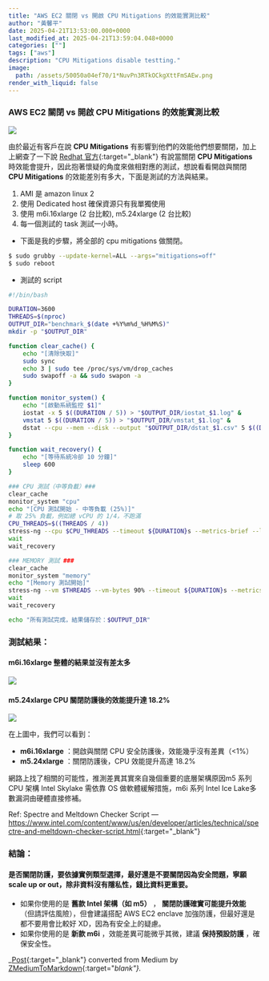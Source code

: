 ```yaml
---
title: "AWS EC2 關閉 vs 開啟 CPU Mitigations 的效能實測比較"
author: "黃馨平"
date: 2025-04-21T13:53:00.000+0000
last_modified_at: 2025-04-21T13:59:04.048+0000
categories: [""]
tags: ["aws"]
description: "CPU Mitigations disable testting."
image:
  path: /assets/50050a04ef70/1*NuvPn3RTkOCkgXttFmSAEw.png
render_with_liquid: false
---
```


### AWS EC2 關閉 vs 開啟 CPU Mitigations 的效能實測比較


![](/assets/50050a04ef70/1*NuvPn3RTkOCkgXttFmSAEw.png)


由於最近有客戶在說 **CPU Mitigations** 有影響到他們的效能他們想要關閉，加上上網查了一下說 [Redhat 官方](https://docs.redhat.com/en/documentation/red_hat_enterprise_linux/9/html/9.1_release_notes/kernel_parameters_changes#kernel_parameters_changes){:target="_blank"} 有說當關閉 **CPU Mitigations** 時效能會提升，因此抱著懷疑的角度來做相對應的測試，想說看看開啟與關閉 **CPU Mitigations** 的效能差別有多大，下面是測試的方法與結果。
1. AMI 是 amazon linux 2
2. 使用 Dedicated host 確保資源只有我單獨使用
3. 使用 m6i\.16xlarge \(2 台比較\), m5\.24xlarge \(2 台比較\)
4. 每一個測試的 task 測試一小時。

- 下面是我的步驟，將全部的 cpu mitigations 做關閉。

```bash
$ sudo grubby --update-kernel=ALL --args="mitigations=off"
$ sudo reboot
```
- 測試的 script

```bash
#!/bin/bash

DURATION=3600
THREADS=$(nproc)
OUTPUT_DIR="benchmark_$(date +%Y%m%d_%H%M%S)"
mkdir -p "$OUTPUT_DIR"

function clear_cache() {
    echo "[清除快取]"
    sudo sync
    echo 3 | sudo tee /proc/sys/vm/drop_caches
    sudo swapoff -a && sudo swapon -a
}

function monitor_system() {
    echo "[啟動系統監控 $1]"
    iostat -x 5 $((DURATION / 5)) > "$OUTPUT_DIR/iostat_$1.log" &
    vmstat 5 $((DURATION / 5)) > "$OUTPUT_DIR/vmstat_$1.log" &
    dstat --cpu --mem --disk --output "$OUTPUT_DIR/dstat_$1.csv" 5 $((DURATION / 5)) &
}

function wait_recovery() {
    echo "[等待系統冷卻 10 分鐘]"
    sleep 600
}

### CPU 測試（中等負載）###
clear_cache
monitor_system "cpu"
echo "[CPU 測試開始 - 中等負載 (25%)]"
# 取 25% 負載，例如總 vCPU 的 1/4，不跑滿
CPU_THREADS=$((THREADS / 4))
stress-ng --cpu $CPU_THREADS --timeout ${DURATION}s --metrics-brief --log-file "$OUTPUT_DIR/cpu_test.log"
wait
wait_recovery

### MEMORY 測試 ###
clear_cache
monitor_system "memory"
echo "[Memory 測試開始]"
stress-ng --vm $THREADS --vm-bytes 90% --timeout ${DURATION}s --metrics-brief --log-file "$OUTPUT_DIR/memory_test.log"
wait
wait_recovery

echo "所有測試完成，結果儲存於：$OUTPUT_DIR"
```
### 測試結果：
#### m6i\.16xlarge 整體的結果並沒有差太多


![](/assets/50050a04ef70/1*GkDk2EKZ-UctTP-5F9Jh_Q.png)

#### m5\.24xlarge CPU 關閉防護後的效能提升達 18\.2%


![](/assets/50050a04ef70/1*OQUdRl3i3JQ9p8SK7SWPfQ.png)


在上圖中，我們可以看到：
- **m6i\.16xlarge** ：開啟與關閉 CPU 安全防護後，效能幾乎沒有差異（&lt;1%）
- **m5\.24xlarge** ：關閉防護後，CPU 效能提升高達 18\.2%


網路上找了相關的可能性，推測差異其實來自幾個重要的底層架構原因m5 系列 CPU 架構 Intel Skylake 需依靠 OS 做軟體緩解措施，m6i 系列 Intel Ice Lake多數漏洞由硬體直接修補。

Ref: Spectre and Meltdown Checker Script — [https://www\.intel\.com/content/www/us/en/developer/articles/technical/spectre\-and\-meltdown\-checker\-script\.html](https://www.intel.com/content/www/us/en/developer/articles/technical/spectre-and-meltdown-checker-script.html){:target="_blank"}
### 結論：
#### 是否關閉防護，要依據實例類型選擇，最好還是不要關閉因為安全問題，寧願 scale up or out，除非資料沒有隱私性，錢比資料更重要。
- 如果你使用的是 **舊款 Intel 架構（如 m5）** ， **關閉防護確實可能提升效能** （但請評估風險），但會建議搭配 AWS EC2 enclave 加強防護，但最好還是都不要用會比較好 XD，因為有安全上的疑慮。
- 如果你使用的是 **新款 m6i** ，效能差異可能微乎其微，建議 **保持預設防護** ，確保安全性。



_[Post](https://medium.com/@jackycsie/aws-ec2-%E9%97%9C%E9%96%89-vs-%E9%96%8B%E5%95%9F-cpu-mitigations-%E7%9A%84%E6%95%88%E8%83%BD%E5%AF%A6%E6%B8%AC%E6%AF%94%E8%BC%83-50050a04ef70){:target="_blank"} converted from Medium by [ZMediumToMarkdown](https://github.com/ZhgChgLi/ZMediumToMarkdown){:target="_blank"}._
